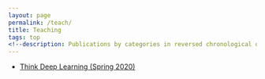 ```yaml
---
layout: page
permalink: /teach/
title: Teaching
tags: top
<!--description: Publications by categories in reversed chronological order. -->
---
```


- [Think Deep Learning (Spring 2020)](DL-Spring-2020/) 
